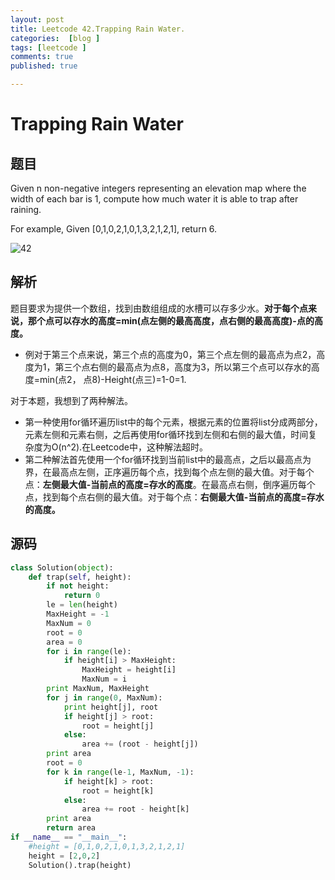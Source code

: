 ```yaml
---
layout: post
title: Leetcode 42.Trapping Rain Water. 
categories:  [blog ]
tags: [leetcode ]
comments: true
published: true

---
```

# Trapping Rain Water

## 题目

Given n non-negative integers representing an elevation map where the width of each bar is 1, compute how much water it is able to trap after raining.

For example, 
Given [0,1,0,2,1,0,1,3,2,1,2,1], return 6.

 ![42](/Users/liujinglun/Documents/Github/liujinglun.github.io/Image_With_Posts/42.png)

## 解析

题目要求为提供一个数组，找到由数组组成的水槽可以存多少水。**对于每个点来说，那个点可以存水的高度=min(点左侧的最高高度，点右侧的最高高度)-点的高度。**

- 例对于第三个点来说，第三个点的高度为0，第三个点左侧的最高点为点2，高度为1，第三个点右侧的最高点为点8，高度为3，所以第三个点可以存水的高度=min(点2， 点8)-Height(点三)=1-0=1.

对于本题，我想到了两种解法。

- 第一种使用for循环遍历list中的每个元素，根据元素的位置将list分成两部分，元素左侧和元素右侧，之后再使用for循环找到左侧和右侧的最大值，时间复杂度为O(n^2).在Leetcode中，这种解法超时。
- 第二种解法首先使用一个for循环找到当前list中的最高点，之后以最高点为界，在最高点左侧，正序遍历每个点，找到每个点左侧的最大值。对于每个点：**左侧最大值-当前点的高度=存水的高度**。在最高点右侧，倒序遍历每个点，找到每个点右侧的最大值。对于每个点：**右侧最大值-当前点的高度=存水的高度。**

## 源码

```python
class Solution(object):
    def trap(self, height):
        if not height:
            return 0
        le = len(height)
        MaxHeight = -1
        MaxNum = 0
        root = 0
        area = 0
        for i in range(le):
            if height[i] > MaxHeight:
                MaxHeight = height[i]
                MaxNum = i
        print MaxNum, MaxHeight
        for j in range(0, MaxNum):
            print height[j], root
            if height[j] > root:
                root = height[j]
            else:
                area += (root - height[j])
        print area
        root = 0
        for k in range(le-1, MaxNum, -1):
            if height[k] > root:
                root = height[k]
            else:
                area += root - height[k]
        print area
        return area
if __name__ == "__main__":
	#height = [0,1,0,2,1,0,1,3,2,1,2,1]
    height = [2,0,2]
    Solution().trap(height)
```
